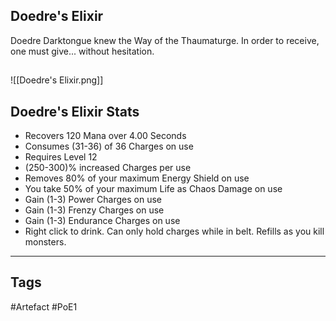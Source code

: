 ## Doedre's Elixir
Doedre Darktongue knew the Way of the Thaumaturge.
In order to receive, one must give... without hesitation.
##
![[Doedre's Elixir.png]]
## Doedre's Elixir Stats
- Recovers 120 Mana over 4.00 Seconds
- Consumes (31-36) of 36 Charges on use
- Requires Level 12
- (250-300)% increased Charges per use
- Removes 80% of your maximum Energy Shield on use
- You take 50% of your maximum Life as Chaos Damage on use
- Gain (1-3) Power Charges on use
- Gain (1-3) Frenzy Charges on use
- Gain (1-3) Endurance Charges on use
- Right click to drink. Can only hold charges while in belt. Refills as you kill monsters.


---
## Tags
#Artefact
#PoE1